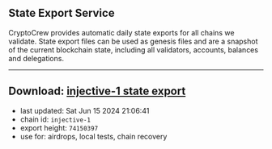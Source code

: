 ## State Export Service
CryptoCrew provides automatic daily state exports for all chains we validate. State export files can be used as genesis files and are a snapshot of the current blockchain state, including all validators, accounts, balances and delegations.

---
**Download: [injective-1 state export](https://dl-eu2.ccvalidators.com/SERVICE/injective/injective-1_export_74150397.json)**
---

- last updated: Sat Jun 15 2024 21:06:41
- chain id: `injective-1`
- export height: `74150397`
- use for: airdrops, local tests, chain recovery
